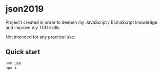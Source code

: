 # json2019

Project I created in order to deepen my JavaScript / EcmaScript knowledge and improve my TDD skills.

Not intended for any practical use.

## Quick start

```bash
nvm use
npm i
```
